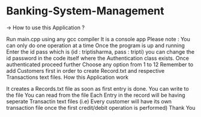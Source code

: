 # Banking-System-Management
-> How to use this Application ?

Run main.cpp using any gcc compiler
It is a console app
Please note : You can only do one operation at a time
Once the program is up and running
Enter the id pass which is (id : triptisharma, pass : tripti)
you can change the id password in the code itself where the Authentication class exists.
Once authenticated proceed further
Choose any option from 1 to 12
Remember to add Customers first in order to create Record.txt and respective Transactions text files.
How this Application work

It creates a Records.txt file as soon as first entry is done.
You can write to the file
You can read from the file
Each Entry in the record will be having seperate Transactin text files (i.e) Every customer will have its own transaction file once the first credit/debit operation is performed)
Thank You

